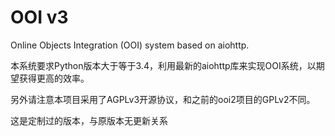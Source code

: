 # OOI v3
Online Objects Integration (OOI) system based on aiohttp.

本系统要求Python版本大于等于3.4，利用最新的aiohttp库来实现OOI系统，以期望获得更高的效率。

另外请注意本项目采用了AGPLv3开源协议，和之前的ooi2项目的GPLv2不同。

这是定制过的版本，与原版本无更新关系
